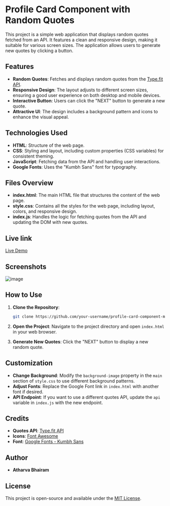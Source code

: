 # Profile Card Component with Random Quotes

This project is a simple web application that displays random quotes fetched from an API. It features a clean and responsive design, making it suitable for various screen sizes. The application allows users to generate new quotes by clicking a button.

## Features

- **Random Quotes**: Fetches and displays random quotes from the [Type.fit API](https://type.fit/api/quotes).
- **Responsive Design**: The layout adjusts to different screen sizes, ensuring a good user experience on both desktop and mobile devices.
- **Interactive Button**: Users can click the "NEXT" button to generate a new quote.
- **Attractive UI**: The design includes a background pattern and icons to enhance the visual appeal.

## Technologies Used

- **HTML**: Structure of the web page.
- **CSS**: Styling and layout, including custom properties (CSS variables) for consistent theming.
- **JavaScript**: Fetching data from the API and handling user interactions.
- **Google Fonts**: Uses the "Kumbh Sans" font for typography.

## Files Overview

- **index.html**: The main HTML file that structures the content of the web page.
- **style.css**: Contains all the styles for the web page, including layout, colors, and responsive design.
- **index.js**: Handles the logic for fetching quotes from the API and updating the DOM with new quotes.

## Live link 
[Live Demo](https://spiffy-llama-b4b726.netlify.app/)


## Screenshots
![image](https://github.com/user-attachments/assets/2dc123f8-3dbb-41d2-8bb2-6456bdf43fe5)

## How to Use

1. **Clone the Repository**: 
   ```bash
   git clone https://github.com/your-username/profile-card-component-main.git
   ```
2. **Open the Project**:
   Navigate to the project directory and open `index.html` in your web browser.

3. **Generate New Quotes**:
   Click the "NEXT" button to display a new random quote.

## Customization

- **Change Background**: Modify the `background-image` property in the `main` section of `style.css` to use different background patterns.
- **Adjust Fonts**: Replace the Google Font link in `index.html` with another font if desired.
- **API Endpoint**: If you want to use a different quotes API, update the `api` variable in `index.js` with the new endpoint.

## Credits

- **Quotes API**: [Type.fit API](https://type.fit/api/quotes)
- **Icons**: [Font Awesome](https://fontawesome.com/)
- **Font**: [Google Fonts - Kumbh Sans](https://fonts.google.com/specimen/Kumbh+Sans)

## Author

- **Atharva Bhairam**

## License

This project is open-source and available under the [MIT License](LICENSE).
